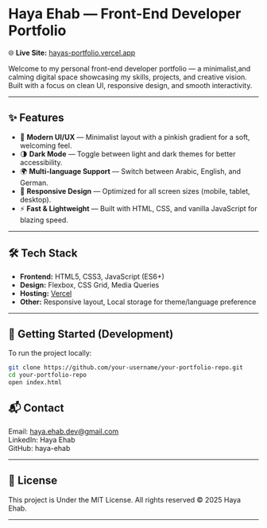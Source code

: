 

# Haya Ehab — Front-End Developer Portfolio

🌐 **Live Site:** [hayas-portfolio.vercel.app](https://hayas-portfolio.vercel.app/)

Welcome to my personal front-end developer portfolio — a minimalist,and calming digital space showcasing my skills, projects, and creative vision. Built with a focus on clean UI, responsive design, and smooth interactivity.

---

## ✨ Features

- 🎨 **Modern UI/UX** — Minimalist layout with a pinkish gradient for a soft, welcoming feel.
- 🌗 **Dark Mode** — Toggle between light and dark themes for better accessibility.
- 🌍 **Multi-language Support** — Switch between Arabic, English, and German.
- 📱 **Responsive Design** — Optimized for all screen sizes (mobile, tablet, desktop).
- ⚡ **Fast & Lightweight** — Built with HTML, CSS, and vanilla JavaScript for blazing speed.

---

## 🛠️ Tech Stack

- **Frontend:** HTML5, CSS3, JavaScript (ES6+)
- **Design:** Flexbox, CSS Grid, Media Queries
- **Hosting:** [Vercel](https://vercel.com)
- **Other:** Responsive layout, Local storage for theme/language preference

---
## 🚀 Getting Started (Development)

To run the project locally:

```bash
git clone https://github.com/your-username/your-portfolio-repo.git
cd your-portfolio-repo
open index.html
```

## 📬 Contact
Email: haya.ehab.dev@gmail.com
<br>
LinkedIn: Haya Ehab
<br>
GitHub: haya-ehab

---

## 📄 License
This project is Under the MIT License. All rights reserved © 2025 Haya Ehab.

---



